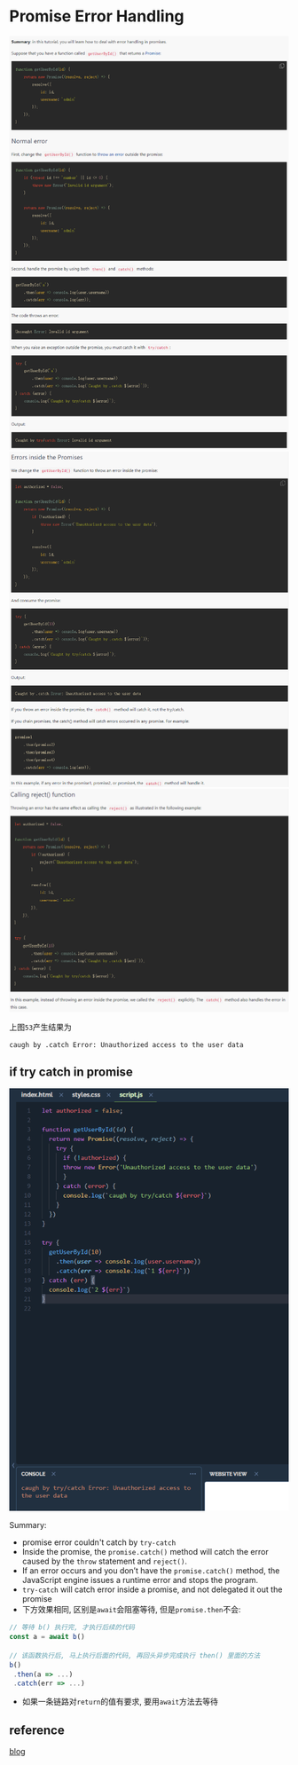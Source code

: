 # Promise Error Handling

![51](../Image/javascript/51.png)
![52](../Image/javascript/52.png)
![53](../Image/javascript/53.png)

上图`53`产生结果为
```
caugh by .catch Error: Unauthorized access to the user data
```

## if try catch in promise

![54](../Image/javascript/54.png)

Summary:

* promise error couldn't catch by `try-catch`
* Inside the promise, the `promise.catch()` method will catch the error caused by the `throw` statement and `reject()`.
* If an error occurs and you don’t have the `promise.catch()` method, the JavaScript engine issues a runtime error and stops the program.
* `try-catch` will catch error inside a promise, and not delegated it out the promise
* 下方效果相同, 区别是`await`会阻塞等待, 但是`promise.then`不会:

```JavaScript
// 等待 b() 执行完, 才执行后续的代码
const a = await b()

// 该函数执行后, 马上执行后面的代码, 再回头异步完成执行 then() 里面的方法
b()
 .then(a => ...)
 .catch(err => ...)
```

* 如果一条链路对`return`的值有要求, 要用`await`方法去等待


## reference

[blog](https://www.javascripttutorial.net/es6/promise-error-handling/)
